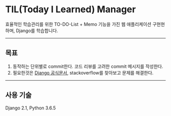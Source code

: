 # TIL(Today I Learned) Manager   
효율적인 학습관리를 위한 TO-DO-List + Memo 기능을 가진 웹 애플리케이션 구현현하며, Django를 학습합니다.  
  
- - -  
   
## 목표   
1. 동작하는 단위별로 commit한다. 코드 리뷰를 고려한 commit 메시지를 작성한다.  
2. 필요한것은 [Django 공식문서](https://docs.djangoproject.com/en/2.1/), stackoverflow를 찾아보고 문제를 해결한다.    
  
- - -  
   
## 사용 기술  
Django 2.1, Python 3.6.5   

